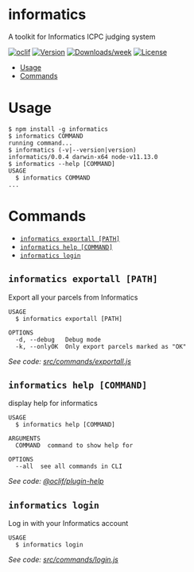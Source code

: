 informatics
===========

A toolkit for Informatics ICPC judging system

[![oclif](https://img.shields.io/badge/cli-oclif-brightgreen.svg)](https://oclif.io)
[![Version](https://img.shields.io/npm/v/informatics.svg)](https://npmjs.org/package/informatics)
[![Downloads/week](https://img.shields.io/npm/dw/informatics.svg)](https://npmjs.org/package/informatics)
[![License](https://img.shields.io/npm/l/informatics.svg)](https://github.com/gbougakov/informatics-toolkit/blob/master/package.json)

<!-- toc -->
* [Usage](#usage)
* [Commands](#commands)
<!-- tocstop -->
# Usage
<!-- usage -->
```sh-session
$ npm install -g informatics
$ informatics COMMAND
running command...
$ informatics (-v|--version|version)
informatics/0.0.4 darwin-x64 node-v11.13.0
$ informatics --help [COMMAND]
USAGE
  $ informatics COMMAND
...
```
<!-- usagestop -->
# Commands
<!-- commands -->
* [`informatics exportall [PATH]`](#informatics-exportall-path)
* [`informatics help [COMMAND]`](#informatics-help-command)
* [`informatics login`](#informatics-login)

## `informatics exportall [PATH]`

Export all your parcels from Informatics

```
USAGE
  $ informatics exportall [PATH]

OPTIONS
  -d, --debug   Debug mode
  -k, --onlyOK  Only export parcels marked as "OK"
```

_See code: [src/commands/exportall.js](https://github.com/gbougakov/informatics-toolkit/blob/v0.0.4/src/commands/exportall.js)_

## `informatics help [COMMAND]`

display help for informatics

```
USAGE
  $ informatics help [COMMAND]

ARGUMENTS
  COMMAND  command to show help for

OPTIONS
  --all  see all commands in CLI
```

_See code: [@oclif/plugin-help](https://github.com/oclif/plugin-help/blob/v2.2.1/src/commands/help.ts)_

## `informatics login`

Log in with your Informatics account

```
USAGE
  $ informatics login
```

_See code: [src/commands/login.js](https://github.com/gbougakov/informatics-toolkit/blob/v0.0.4/src/commands/login.js)_
<!-- commandsstop -->
